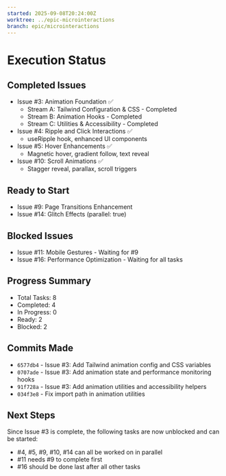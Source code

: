 ```yaml
---
started: 2025-09-08T20:24:00Z
worktree: ../epic-microinteractions
branch: epic/microinteractions
---
```


# Execution Status

## Completed Issues
- Issue #3: Animation Foundation ✅
  - Stream A: Tailwind Configuration & CSS - Completed
  - Stream B: Animation Hooks - Completed  
  - Stream C: Utilities & Accessibility - Completed
- Issue #4: Ripple and Click Interactions ✅
  - useRipple hook, enhanced UI components
- Issue #5: Hover Enhancements ✅
  - Magnetic hover, gradient follow, text reveal
- Issue #10: Scroll Animations ✅
  - Stagger reveal, parallax, scroll triggers

## Ready to Start
- Issue #9: Page Transitions Enhancement
- Issue #14: Glitch Effects (parallel: true)

## Blocked Issues
- Issue #11: Mobile Gestures - Waiting for #9
- Issue #16: Performance Optimization - Waiting for all tasks

## Progress Summary
- Total Tasks: 8
- Completed: 4
- In Progress: 0
- Ready: 2
- Blocked: 2

## Commits Made
- `6577db4` - Issue #3: Add Tailwind animation config and CSS variables
- `0707ade` - Issue #3: Add animation state and performance monitoring hooks
- `91f728a` - Issue #3: Add animation utilities and accessibility helpers
- `034f3e8` - Fix import path in animation utilities

## Next Steps
Since Issue #3 is complete, the following tasks are now unblocked and can be started:
- #4, #5, #9, #10, #14 can all be worked on in parallel
- #11 needs #9 to complete first
- #16 should be done last after all other tasks